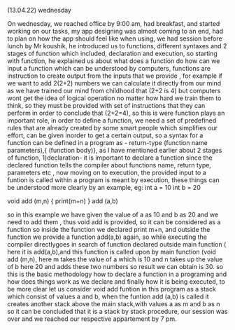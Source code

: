 (13.04.22) wednesday

On wednesday, we reached office by 9:00 am, had breakfast, and started working 
on our tasks, my app designing was almost coming to an end, had to plan on how
 the app should feel like when using, we had session before lunch  by Mr koushik, he introduced us to functions, different syntaxes and 2 stages of function which included, declaration and execution, so starting with function, he explained us about what does a function do how can we input a function which can be understood by computers, functions are instruction to create output from the inputs 
that we provide , for example if we want to add 2(2+2) numbers we can calculate it directly from our mind as we have trained our mind from childhood that (2+2 
is 4) but computers wont get the idea of logical operation no matter how hard we train them to think, so they must be provided with set of instructions that they can perform in order to conclude that (2+2=4), so this is were function plays an important role, in order to define a function, we need a set of predefined rules that are already created by some smart people which simplifies our effort, can be given inorder to get a certain output, so a syntax for a function can be defined in a program as - return-type (function name parameters),{ 
(function body)}, as I have mentioned earlier about 2 stages of function, 1)declaration- it is important to declare a function since the declared function tells the compiler about functions name, return type, parameters etc , now moving on to execution, the provided input to a funtion is called within a program is meant by execution, these things can be understood more clearly by an example, eg:
int a = 10
int b = 20 

void add (m,n)
{
  print(m+n)
}
add (a,b)

so in this example we have given the value of a as 10 and b as 20
and we need to add them , thus void add is provided, so it can be considered as a function so inside the function we declared print m+n, and outside the function we provide a function add(a,b) again, so while executing the compiler directlygoes in search of function declared outside main function ( here it is add(a,b),and this function is called upon by main function (void add (m,n), here m takes the value of a which is 10 and n takes up the value of b here 20 and adds these two numbers so result we can obtain is 30. so this is the basic methodology how to declare a function in a programing and how does things work as we declare and finally how it is being executed, to be more clear let us consider void add funtion in this program as a stack which consist of values a and b, when the funtion add (a,b) is called it creates another stack above the main stack,with values a as m and b as n so it can be concluded that it is a stack by stack procedure, our session was over and we reached our respective appartement by 7 pm. 

